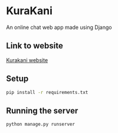 # KuraKani
An online chat web app made using Django

## Link to website
[Kurakani website](https://kuraakaani.herokuapp.com/)

## Setup
```bash
pip install -r requirements.txt
```

## Running the server
```bash
python manage.py runserver
```